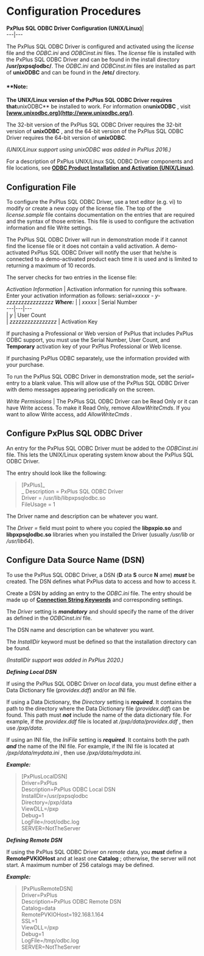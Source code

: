 # Configuration Procedures  
  
**PxPlus SQL ODBC Driver Configuration (UNIX/Linux)**|   
---|---  
  
The PxPlus SQL ODBC Driver is configured and activated using the _license_ file and the _ODBC.ini_ and _ODBCinst.ini_ files. The _license_ file is installed with the PxPlus SQL ODBC Driver and can be found in the install directory **/usr/pxpsqlodbc/**. The _ODBC.ini_ and _ODBCinst.ini_ files are installed as part of **unixODBC** and can be found in the **/etc/** directory.

#### **Note:   
**The UNIX/Linux version of the PxPlus SQL ODBC Driver requires that**unixODBC** be installed to work. For information on**unixODBC** , visit **[www.unixodbc.org](http://www.unixodbc.org/)**.  
  
The 32-bit version of the PxPlus SQL ODBC Driver requires the 32-bit version of **unixODBC** , and the 64-bit version of the PxPlus SQL ODBC Driver requires the 64-bit version of **unixODBC**.  
  
_(UNIX/Linux support using unixODBC was added in PxPlus 2016.)_

For a description of PxPlus UNIX/Linux SQL ODBC Driver components and file locations, see [**ODBC Product Installation and Activation (UNIX/Linux)**](../installation_procedures/odbc_product_installation_activation_unix.md).

## Configuration File

To configure the PxPlus SQL ODBC Driver, use a text editor (e.g. vi) to modify or create a new copy of the license file. The top of the _license.sample_ file contains documentation on the entries that are required and the syntax of those entries. This file is used to configure the activation information and file Write settings.

The PxPlus SQL ODBC Driver will run in demonstration mode if it cannot find the license file or it does not contain a valid activation. A demo-activated PxPlus SQL ODBC Driver will notify the user that he/she is connected to a demo-activated product each time it is used and is limited to returning a maximum of 10 records.

The server checks for two entries in the license file:

_Activation Information_ |  Activation information for running this software. Enter your activation information as follows: serial=_xxxxx_ _\- y- zzzzzzzzzzzzzzzz_ **_Where:_** |  |  _xxxxx_ |  Serial Number  
---|---|---  
|  _y_ |  User Count  
|  _zzzzzzzzzzzzzzzz_ |  Activation Key  
  
If purchasing a Professional or Web version of PxPlus that includes PxPlus ODBC support, you must use the Serial Number, User Count, and **Temporary** activation key of your PxPlus Professional or Web license.

If purchasing PxPlus ODBC separately, use the information provided with your purchase.

To run the PxPlus SQL ODBC Driver in demonstration mode, set the _serial=_ entry to a blank value. This will allow use of the PxPlus SQL ODBC Driver with demo messages appearing periodically on the screen.  
  
_Write Permissions_ |  The PxPlus SQL ODBC Driver can be Read Only or it can have Write access. To make it Read Only, remove _AllowWriteCmds_. If you want to allow Write access, add _AllowWriteCmds_ _._  
  
## Configure PxPlus SQL ODBC Driver

An entry for the PxPlus SQL ODBC Driver must be added to the _ODBCinst.ini_ file. This lets the UNIX/Linux operating system know about the PxPlus SQL ODBC Driver.

The entry should look like the following:

> [PxPlus]_  
> _ Description = PxPlus SQL ODBC Driver  
> Driver = /usr/lib/libpxpsqlodbc.so  
> FileUsage = 1

The Driver name and description can be whatever you want.

The _Driver =_ field must point to where you copied the **libpxpio.so** and **libpxpsqlodbc.so** libraries when you installed the Driver (usually _/usr/lib_ or _/usr/lib64_).

##  Configure Data Source Name (DSN)

To use the PxPlus SQL ODBC Driver, a DSN (**D** ata **S** ource **N** ame) **_must_** be created. The DSN defines what PxPlus data to access and how to access it.

Create a DSN by adding an entry to the _ODBC.ini_ file. The entry should be made up of **[Connection String Keywords](connection_string_keywords.md)** and corresponding settings.

The _Driver_ setting is **_mandatory_** and should specify the name of the driver as defined in the _ODBCinst.ini_ file.

The DSN name and description can be whatever you want.

The _InstallDir_ keyword must be defined so that the installation directory can be found.

_(InstallDir support was added in PxPlus 2020.)_

**_Defining Local DSN_**

If using the PxPlus SQL ODBC Driver on _local_ data, you must define either a Data Dictionary file (_providex.ddf_) and/or an INI file.

If using a Data Dictionary, the _Directory_ setting is **_required_**. It contains the path to the directory where the Data Dictionary file (_providex.ddf_) can be found. This path must **_not_** include the name of the data dictionary file. For example, if the _providex.ddf_ file is located at _/pxp/data/providex.ddf_ , then use _/pxp/data_.

If using an INI file, the _IniFile_ setting is **_required_**. It contains both the path **_and_** the name of the INI file. For example, if the INI file is located at _/pxp/data/mydata.ini_ , then use _/pxp/data/mydata.ini_.

**_Example:_**

> [PxPlusLocalDSN]  
>  Driver=PxPlus  
>  Description=PxPlus ODBC Local DSN  
> InstallDir=/usr/pxpsqlodbc  
>  Directory=/pxp/data  
> ViewDLL=/pxp  
>  Debug=1  
> LogFile=/root/odbc.log  
>  SERVER=NotTheServer

**_Defining Remote DSN_**

If using the PxPlus SQL ODBC Driver on _remote_ data, you **_must_** define a **RemotePVKIOHost** and at least one **Catalog** ; otherwise, the server will not start. A maximum number of 256 catalogs may be defined.

**_Example:_**

> [PxPlusRemoteDSN]  
>  Driver=PxPlus  
>  Description=PxPlus ODBC Remote DSN  
>  Catalog=data  
> RemotePVKIOHost=192.168.1.164  
>  SSL=1  
> ViewDLL=/pxp  
>  Debug=1  
> LogFile=/tmp/odbc.log  
>  SERVER=NotTheServer
